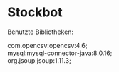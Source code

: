 # Stockbot

Benutzte Bibliotheken:

com.opencsv:opencsv:4.6;  
mysql:mysql-connector-java:8.0.16;  
org.jsoup:jsoup:1.11.3; 
